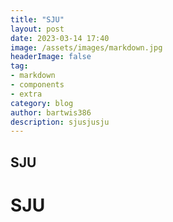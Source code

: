 ```yaml
---
title: "SJU"
layout: post
date: 2023-03-14 17:40
image: /assets/images/markdown.jpg
headerImage: false
tag:
- markdown
- components
- extra
category: blog
author: bartwis386
description: sjusjusju
---
```


## SJU
# SJU
